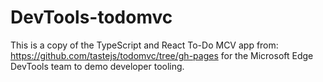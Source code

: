 # DevTools-todomvc
This is a copy of the TypeScript and React To-Do MCV app from: https://github.com/tastejs/todomvc/tree/gh-pages for the Microsoft Edge DevTools team to demo developer tooling.
